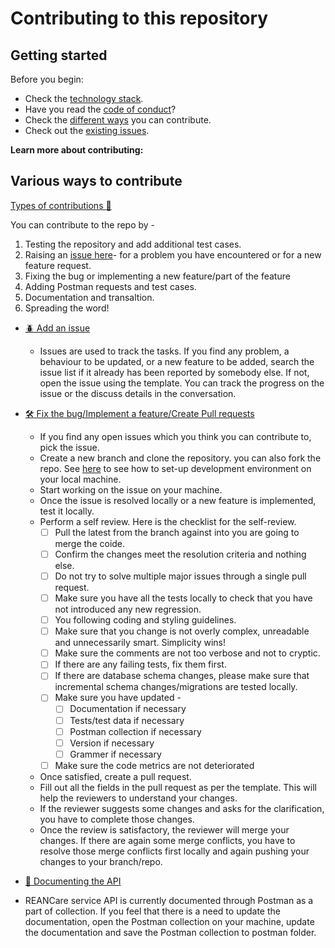 # Contributing to this repository <!-- omit in toc -->

## Getting started <!-- omit in toc -->

Before you begin:
- Check the [technology stack](docs/development.md#technology-stack).
- Have you read the [code of conduct](CODE_OF_CONDUCT.md)?
- Check the [different ways](#Various-ways-to-contribute) you can contribute.
- Check out the [existing issues](https://github.com/REAN-Foundation/reancare-service/issues).

**Learn more about contributing:**

## Various ways to contribute

  [Types of contributions :memo:](#types-of-contributions-memo)

  You can contribute to the repo by - 
  1. Testing the repository and add additional test cases.
  2. Raising an [issue here](https://github.com/REAN-Foundation/reancare-service/issues)- for a problem you have encountered or for a new feature request.
  3. Fixing the bug or implementing a new feature/part of the feature
  4. Adding Postman requests and test cases.
  5. Documentation and transaltion. 
  6. Spreading the word!

  - [:beetle: Add an issue](#beetle-issues)
    - Issues are used to track the tasks. If you find any problem, a behaviour to be updated, or a new feature to be added, search the issue list if it already has been reported by somebody else. If not, open the issue using the template. You can track the progress on the issue or the discuss details in the conversation.
  
  - [:hammer_and_wrench: Fix the bug/Implement a feature/Create Pull requests](#hammer_and_wrench-pull-requests)
    - If you find any open issues which you think you can contribute to, pick the issue. 
    - Create a new branch and clone the repository. you can also fork the repo. See [here](docs/development.md) to see how to set-up development environment on your local machine.
    - Start working on the issue on your machine. 
    - Once the issue is resolved locally or a new feature is implemented, test it locally. 
    - Perform a self review. Here is the checklist for the self-review.
      - [ ] Pull the latest from the branch against into you are going to merge the coide.
      - [ ] Confirm the changes meet the resolution criteria and nothing else.
      - [ ] Do not try to solve multiple major issues through a single pull request.
      - [ ] Make sure you have all the tests locally to check that you have not introduced any new regression.
      - [ ] You following coding and styling guidelines.
      - [ ] Make sure that you change is not overly complex, unreadable and unnecessarily smart. Simplicity wins!
      - [ ] Make sure the comments are not too verbose and not to cryptic.
      - [ ] If there are any failing tests, fix them first.
      - [ ] If there are database schema changes, please make sure that incremental schema changes/migrations are tested locally.
      - [ ] Make sure you have updated -
        - [ ] Documentation if necessary
        - [ ] Tests/test data if necessary
        - [ ] Postman collection if necessary
        - [ ] Version if necessary
        - [ ] Grammer if necessary
      - [ ] Make sure the code metrics are not deteriorated
    - Once satisfied, create a pull request. 
    - Fill out all the fields in the pull request as per the template. This will help the reviewers to understand your changes.
    - If the reviewer suggests some changes and asks for the clarification, you have to complete those changes.
    - Once the review is satisfactory, the reviewer will merge your changes. If there are again some merge conflicts, you have to resolve those merge conflicts first locally and again pushing your changes to your branch/repo.

  - [:memo: Documenting the API](#hammer_and_wrench-pull-requests)
  - REANCare service API is currently documented through Postman as a part of collection. If you feel that there is a need to update the documentation, open the Postman collection on your machine, update the documentation and save the Postman collection to postman folder.
